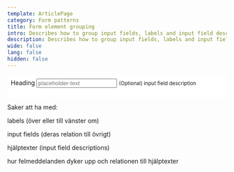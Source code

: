 ```yaml
---
template: ArticlePage
category: Form patterns
title: Form element grouping
intro: Describes how to group input fields, labels and input field descriptions.
description: Describes how to group input fields, labels and input field descriptions.
wide: false
lang: false
hidden: false
---
```

<LfuiWrapper>
<div width="100%" style="background-color: white; padding: 8px">

<form> <div class="form-group"> <label for="exampleInputEmail1">Heading</label> <input type="text" pattern="\[0-9]{6,8}-?\[0-9]{4}" required="" class="form-control" id="exampleInputEmail1" aria-describedby="emailHelp1" placeholder="placeholder-text"> <small id="emailHelp1" class="form-text text-muted">(Optional) input field description</small> </div>  </form>

</div>
</LfuiWrapper>



Saker att ha med:

labels (över eller till vänster om)

input fields (deras relation till övrigt)

hjälptexter (input field descriptions)

hur felmeddelanden dyker upp och relationen till hjälptexter